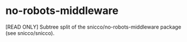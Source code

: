 # no-robots-middleware
[READ ONLY] Subtree split of the snicco/no-robots-middleware package (see snicco/snicco).
